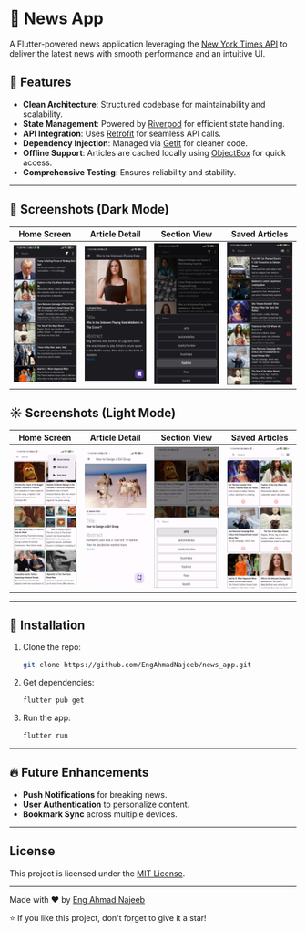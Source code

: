 # 📲 News App

A Flutter-powered news application leveraging the [New York Times API](https://developer.nytimes.com/apis) to deliver the latest news with smooth performance and an intuitive UI.

## 🚀 Features

- **Clean Architecture**: Structured codebase for maintainability and scalability.
- **State Management**: Powered by [Riverpod](https://riverpod.dev/) for efficient state handling.
- **API Integration**: Uses [Retrofit](https://pub.dev/packages/retrofit) for seamless API calls.
- **Dependency Injection**: Managed via [GetIt](https://pub.dev/packages/get_it) for cleaner code.
- **Offline Support**: Articles are cached locally using [ObjectBox](https://objectbox.io/) for quick access.
- **Comprehensive Testing**: Ensures reliability and stability.

---

## 🌙 Screenshots (Dark Mode)

| Home Screen | Article Detail | Section View | Saved Articles |
|:-----------:|:--------------:|:------------:|:--------------:|
| ![](https://github.com/EngAhmadNajeeb/news_app/blob/master/screenshots/1.jpg?raw=true) | ![](https://github.com/EngAhmadNajeeb/news_app/blob/master/screenshots/2.jpg?raw=true) | ![](https://github.com/EngAhmadNajeeb/news_app/blob/master/screenshots/3.jpg?raw=true) | ![](https://github.com/EngAhmadNajeeb/news_app/blob/master/screenshots/4.jpg?raw=true) |

## ☀️ Screenshots (Light Mode)

| Home Screen | Article Detail | Section View | Saved Articles |
|:-----------:|:--------------:|:------------:|:--------------:|
| ![](https://github.com/EngAhmadNajeeb/news_app/blob/master/screenshots/5.jpg?raw=true) | ![](https://github.com/EngAhmadNajeeb/news_app/blob/master/screenshots/6.jpg?raw=true) | ![](https://github.com/EngAhmadNajeeb/news_app/blob/master/screenshots/7.jpg?raw=true) | ![](https://github.com/EngAhmadNajeeb/news_app/blob/master/screenshots/8.jpg?raw=true) |

---

## 🔧 Installation

1. Clone the repo:
    ```bash
    git clone https://github.com/EngAhmadNajeeb/news_app.git
    ```
2. Get dependencies:
    ```bash
    flutter pub get
    ```
3. Run the app:
    ```bash
    flutter run
    ```

---

## 🔥 Future Enhancements

- **Push Notifications** for breaking news.
- **User Authentication** to personalize content.
- **Bookmark Sync** across multiple devices.

---

## License

This project is licensed under the [MIT License](LICENSE).

---

Made with ❤️ by [Eng Ahmad Najeeb](https://github.com/EngAhmadNajeeb)

⭐ If you like this project, don't forget to give it a star!

